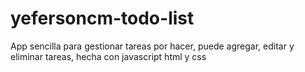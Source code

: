 # yefersoncm-todo-list


App sencilla para gestionar tareas por hacer, puede agregar, editar y eliminar tareas,  hecha con javascript html y css
